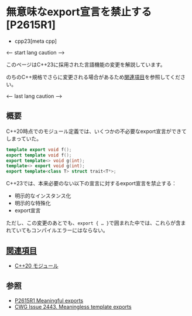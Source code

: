 # 無意味なexport宣言を禁止する [P2615R1]
* cpp23[meta cpp]

<-- start lang caution -->

このページはC++23に採用された言語機能の変更を解説しています。

のちのC++規格でさらに変更される場合があるため[関連項目](#relative_page)を参照してください。

<-- last lang caution -->

## 概要
C++20時点でのモジュール定義では、いくつかの不必要なexport宣言ができてしまっていた。

```cpp
template export void f();
export template void f();
export template<> void g(int);
template<> export void g(int);
export template<class T> struct trait<T*>;
```

C++23では、本来必要のない以下の宣言に対するexport宣言を禁止する：

- 明示的なインスタンス化
- 明示的な特殊化
- export宣言

ただし、この変更のあとでも、`export { … }`で囲まれた中では、これらが含まれていてもコンパイルエラーにはならない。


## <a id="relative-page" href="#relative-page">関連項目</a>
- [C++20 モジュール](/lang/cpp20/modules.md)


## 参照
- [P2615R1 Meaningful exports](https://open-std.org/jtc1/sc22/wg21/docs/papers/2022/p2615r1.html)
- [CWG Issue 2443. Meaningless template exports](https://wg21.cmeerw.net/cwg/issue2443)